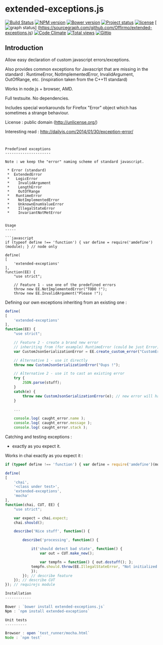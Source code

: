 extended-exceptions.js
======================

[![Build Status](https://travis-ci.org/Offirmo/extended-exceptions.js.png?branch=master)](https://travis-ci.org/Offirmo/extended-exceptions.js)
[![NPM version](https://badge.fury.io/js/extended-exceptions.png)](http://badge.fury.io/js/extended-exceptions)
[![Bower version](https://badge.fury.io/bo/extended-exceptions.js.png)](http://badge.fury.io/bo/extended-exceptions.js)
[![Project status](http://img.shields.io/badge/project_status-highly_experimental-red.png)](http://offirmo.net/classifying-open-source-projects-status/)
[![license](http://img.shields.io/badge/license-public_domain-brightgreen.png)](http://unlicense.org/)
[![graph status](https://sourcegraph.com/api/repos/github.com/Offirmo/extended-exceptions.js/badges/status.png)]
(https://sourcegraph.com/github.com/Offirmo/extended-exceptions.js)
[![Code Climate](https://codeclimate.com/github/Offirmo/extended-exceptions.js.png)](https://codeclimate.com/github/Offirmo/extended-exceptions.js)
[![Total views](https://sourcegraph.com/api/repos/github.com/Offirmo/extended-exceptions.js/counters/views.png)](https://sourcegraph.com/github.com/Offirmo/extended-exceptions.js)
[![Gittip](http://img.shields.io/gittip/Offirmo.png)](https://www.gittip.com/Offirmo/)

Introduction
------------

Allow easy declaration of custom javascript errors/exceptions.

Also provides common exceptions for Javascript that are missing in the standard : RuntimeError, NotImplementedError,
InvalidArgument, OutOfRange, etc. (inspiration taken from the C++11 standard)

Works in node.js + browser, AMD.

Full testsuite. No dependencies.

Includes special workarounds for Firefox "Error" object which has sometimes a strange behaviour.

License : public domain (http://unlicense.org/)

Interesting read : http://dailyjs.com/2014/01/30/exception-error/


```


Predefined exceptions
---------------------

Note : we keep the "error" naming scheme of standard javascript.

 * Error (standard)
 *  ExtendedError
 *   LogicError
 *    InvalidArgument
 *    LengthError
 *    OutOfRange
 *   RuntimeError
 *    NotImplementedError
 *    UnknownEnumValueError
 *    IllegalStateError
 *    InvariantNotMetError


Usage
-----

```javascript
if (typeof define !== 'function') { var define = require('amdefine')(module); } // node only

define(
[
	'extended-exceptions'
],
function(EE) {
	"use strict";

	// Feature 1 - use one of the predefined errors
	throw new EE.NotImplementedError("TODO !");
	throw new EE.InvalidArgument("Please !");
```

Defining our own exceptions inheriting from an existing one :

```javascript
define(
[
	'extended-exceptions'
],
function(EE) {
	"use strict";

	// Feature 2 - create a brand new error
	// inheriting from (for example) RuntimeError (could be just Error)
	var CustomJsonSerializationError = EE.create_custom_error("CustomError", EE.RuntimeError);

	// Alternative 1 - use it directly
	throw new CustomJsonSerializationError("Oups !");

	// Alternative 2 - use it to cast an existing error
	try {
		JSON.parse(stuff);
	}
	catch(e) {
		throw new CustomJsonSerializationError(e); // new error will have same stack and message
	}

	...
	
	console.log( caught_error.name );
	console.log( caught_error.message );
	console.log( caught_error.stack );
```

Catching and testing exceptions :
- exactly as you expect it.


Works in chai exactly as you expect it :
```javascript
if (typeof define !== 'function') { var define = require('amdefine')(module); } // node only

define(
[
	'chai',
	'<class under test>',
	'extended-exceptions',
	'mocha'
],
function(chai, CUT, EE) {
	"use strict";

	var expect = chai.expect;
	chai.should();

	describe('Nice stuff', function() {

		describe('processing', function() {

			it('should detect bad state', function() {
				var out = CUT.make_new();

				var tempfn = function() { out.dostuff(); };
            tempfn.should.throw(EE.IllegalStateError, "Not initialized !"); // works fine
			});
		}); // describe feature
	}); // describe CUT
}); // requirejs module

Installation
------------

Bower : `bower install extended-exceptions.js`
Npm : `npm install extended-exceptions`

Unit tests
----------

Browser : open `test_runner/mocha.html`
Node : `npm test`
